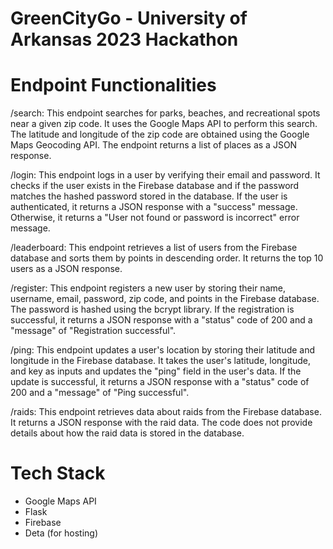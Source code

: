 # GreenCityGo - University of Arkansas 2023 Hackathon

# Endpoint Functionalities
/search: This endpoint searches for parks, beaches, and recreational spots near a given zip code. It uses the Google Maps API to perform this search. The latitude and longitude of the zip code are obtained using the Google Maps Geocoding API. The endpoint returns a list of places as a JSON response.

/login: This endpoint logs in a user by verifying their email and password. It checks if the user exists in the Firebase database and if the password matches the hashed password stored in the database. If the user is authenticated, it returns a JSON response with a "success" message. Otherwise, it returns a "User not found or password is incorrect" error message.

/leaderboard: This endpoint retrieves a list of users from the Firebase database and sorts them by points in descending order. It returns the top 10 users as a JSON response.

/register: This endpoint registers a new user by storing their name, username, email, password, zip code, and points in the Firebase database. The password is hashed using the bcrypt library. If the registration is successful, it returns a JSON response with a "status" code of 200 and a "message" of "Registration successful".

/ping: This endpoint updates a user's location by storing their latitude and longitude in the Firebase database. It takes the user's latitude, longitude, and key as inputs and updates the "ping" field in the user's data. If the update is successful, it returns a JSON response with a "status" code of 200 and a "message" of "Ping successful".

/raids: This endpoint retrieves data about raids from the Firebase database. It returns a JSON response with the raid data. The code does not provide details about how the raid data is stored in the database.

# Tech Stack
- Google Maps API
- Flask
- Firebase
- Deta (for hosting)